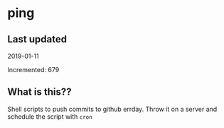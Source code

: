 # ping

## Last updated
2019-01-11

Incremented: 679

## What is this??
Shell scripts to push commits to github errday. Throw it on a server and schedule the script with `cron`
